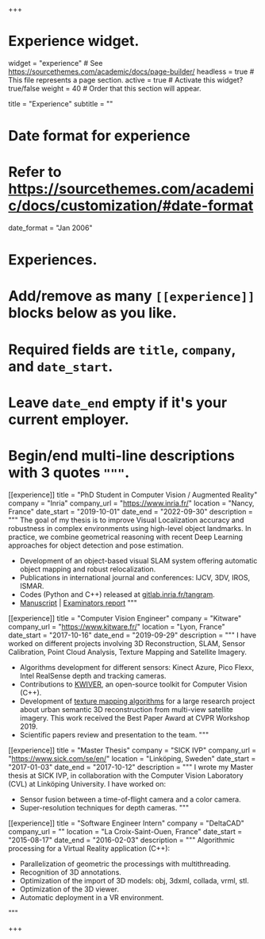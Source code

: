 +++
# Experience widget.
widget = "experience"  # See https://sourcethemes.com/academic/docs/page-builder/
headless = true  # This file represents a page section.
active = true  # Activate this widget? true/false
weight = 40  # Order that this section will appear.

title = "Experience"
subtitle = ""

# Date format for experience
#   Refer to https://sourcethemes.com/academic/docs/customization/#date-format
date_format = "Jan 2006"

# Experiences.
#   Add/remove as many `[[experience]]` blocks below as you like.
#   Required fields are `title`, `company`, and `date_start`.
#   Leave `date_end` empty if it's your current employer.
#   Begin/end multi-line descriptions with 3 quotes `"""`.


[[experience]]
  title = "PhD Student in Computer Vision / Augmented Reality"
  company = "Inria"
  company_url = "https://www.inria.fr/"
  location = "Nancy, France"
  date_start = "2019-10-01"
  date_end = "2022-09-30"
  description = """
  The goal of my thesis is to improve Visual Localization accuracy and robustness in complex environments using high-level object landmarks. In practice, we combine geometrical reasoning with recent Deep Learning approaches for object detection and pose estimation.
  * Development of an object-based visual SLAM system offering automatic object mapping and robust relocalization.
  * Publications in international journal and conferences: IJCV, 3DV, IROS, ISMAR.
  * Codes (Python and C++) released at [gitlab.inria.fr/tangram](https://gitlab.inria.fr/tangram).
  * [Manuscript](https://hal.archives-ouvertes.fr/tel-03922962/document) | [Examinators report](/files/Thesis_reports_examinators.pdf)
  """


[[experience]]
  title = "Computer Vision Engineer"
  company = "Kitware"
  company_url = "https://www.kitware.fr/"
  location = "Lyon, France"
  date_start = "2017-10-16"
  date_end = "2019-09-29"
  description = """
  I have worked on different projects involving 3D Reconstruction, SLAM, Sensor Calibration, Point Cloud Analysis, Texture Mapping and Satellite Imagery.
  * Algorithms development for different sensors: Kinect Azure, Pico Flexx, Intel RealSense depth and tracking cameras.
  * Contributions to [KWIVER](https://github.com/Kitware/kwiver), an open-source toolkit for Computer Vision (C++).
  * Development of [texture mapping algorithms](https://github.com/Kitware/Danesfield) for a large research project about urban semantic 3D reconstruction from multi-view satellite imagery. This work received the Best Paper Award at CVPR Workshop 2019.
  * Scientific papers review and presentation to the team.
  """



[[experience]]
  title = "Master Thesis"
  company = "SICK IVP"
  company_url = "https://www.sick.com/se/en/"
  location = "Linköping, Sweden"
  date_start = "2017-01-03"
  date_end = "2017-10-12"
  description = """
  I wrote my Master thesis at SICK IVP, in collaboration with the Computer Vision Laboratory (CVL) at Linköping University. 
  I have worked on:
  * Sensor fusion between a time-of-flight camera and a color camera.
  * Super-resolution techniques for depth cameras.
  """

[[experience]]
  title = "Software Engineer Intern"
  company = "DeltaCAD"
  company_url = ""
  location = "La Croix-Saint-Ouen, France"
  date_start = "2015-08-17"
  date_end = "2016-02-03"
  description = """
  Algorithmic processing for a Virtual Reality application (C++):
  * Parallelization of geometric the processings with multithreading.
  * Recognition of 3D annotations.
  * Optimization of the import of 3D models: obj, 3dxml, collada, vrml, stl.
  * Optimization of the 3D viewer.
  * Automatic deployment in a VR environment.

  """

+++

